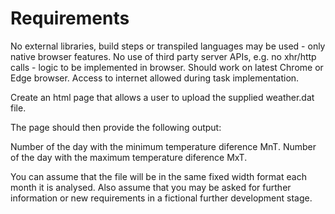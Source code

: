 # Requirements
No external libraries, build steps or transpiled languages may be used - only native browser features.
No use of third party server APIs, e.g. no xhr/http calls - logic to be implemented in browser.
Should work on latest Chrome or Edge browser.
Access to internet allowed during task implementation.

Create an html page that allows a user to upload the supplied weather.dat file.

The page should then provide the following output:

Number of the day with the minimum temperature diference MnT.
Number of the day with the maximum temperature diference MxT.

You can assume that the file will be in the same fixed width format each month it is analysed.
Also assume that you may be asked for further information or new requirements in a fictional further development stage.
